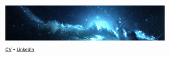 <img src="background.png"></br></br>
[CV](https://github.com/JuanDeAguero/CV) • [LinkedIn](https://www.linkedin.com/in/juandeaguero/)
